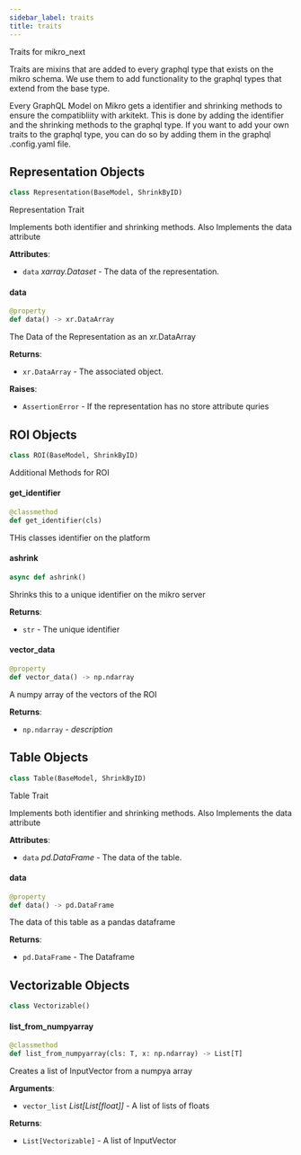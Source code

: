 ```yaml
---
sidebar_label: traits
title: traits
---
```


Traits for mikro_next

Traits are mixins that are added to every graphql type that exists on the mikro schema.
We use them to add functionality to the graphql types that extend from the base type.

Every GraphQL Model on Mikro gets a identifier and shrinking methods to ensure the compatibliity
with arkitekt. This is done by adding the identifier and the shrinking methods to the graphql type.
If you want to add your own traits to the graphql type, you can do so by adding them in the graphql
.config.yaml file.

## Representation Objects

```python
class Representation(BaseModel, ShrinkByID)
```

Representation Trait

Implements both identifier and shrinking methods.
Also Implements the data attribute

**Attributes**:

- `data` _xarray.Dataset_ - The data of the representation.

#### data

```python
@property
def data() -> xr.DataArray
```

The Data of the Representation as an xr.DataArray

**Returns**:

- `xr.DataArray` - The associated object.

**Raises**:

- `AssertionError` - If the representation has no store attribute quries

## ROI Objects

```python
class ROI(BaseModel, ShrinkByID)
```

Additional Methods for ROI

#### get_identifier

```python
@classmethod
def get_identifier(cls)
```

THis classes identifier on the platform

#### ashrink

```python
async def ashrink()
```

Shrinks this to a unique identifier on
the mikro server

**Returns**:

- `str` - The unique identifier

#### vector_data

```python
@property
def vector_data() -> np.ndarray
```

A numpy array of the vectors of the ROI

**Returns**:

- `np.ndarray` - _description_

## Table Objects

```python
class Table(BaseModel, ShrinkByID)
```

Table Trait

Implements both identifier and shrinking methods.
Also Implements the data attribute

**Attributes**:

- `data` _pd.DataFrame_ - The data of the table.

#### data

```python
@property
def data() -> pd.DataFrame
```

The data of this table as a pandas dataframe

**Returns**:

- `pd.DataFrame` - The Dataframe

## Vectorizable Objects

```python
class Vectorizable()
```

#### list_from_numpyarray

```python
@classmethod
def list_from_numpyarray(cls: T, x: np.ndarray) -> List[T]
```

Creates a list of InputVector from a numpya array

**Arguments**:

- `vector_list` _List[List[float]]_ - A list of lists of floats

**Returns**:

- `List[Vectorizable]` - A list of InputVector
